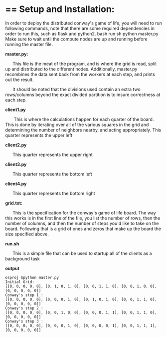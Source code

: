 ==
Setup and Installation:
==
In order to deploy the distributed conway's game of life, you will need to run following commands, note that there are some required dependencies in order to run this, such as flask and python2. 
    bash run.sh
    python master.py
Make sure to wait until the compute nodes are up and running before running the master file.

**master.py:**

&nbsp;&nbsp;&nbsp;&nbsp;&nbsp;&nbsp;This file is the meat of the program, and is where the grid is read, split up and distributed to the different nodes. Additionally, master.py recombines the data sent back from the workers at each step, and prints out the result. 

&nbsp;&nbsp;&nbsp;&nbsp;&nbsp;&nbsp;It should be noted that the divisions used contain an extra two rows/columns beyond the exact divided partition is to insure correctness at each step. 


**client1.py**

&nbsp;&nbsp;&nbsp;&nbsp;&nbsp;&nbsp; This is where the calculations happen for each quarter of the board. This is done by iterating over all of the various squares in the grid and determining the number of neighbors nearby, and acting appropriately. This quarter represents the upper left

**client2.py**

&nbsp;&nbsp;&nbsp;&nbsp;&nbsp;&nbsp;This quarter represents the upper right

**client3.py**

&nbsp;&nbsp;&nbsp;&nbsp;&nbsp;&nbsp;This quarter represents the bottom left

**client4.py**

&nbsp;&nbsp;&nbsp;&nbsp;&nbsp;&nbsp;This quarter represents the bottom right

**grid.txt:**

&nbsp;&nbsp;&nbsp;&nbsp;&nbsp;&nbsp;This is the specification for the conway's game of life board. The way this works is in the first line of the file, you list the number of rows, then the number of columns, and then the number of steps you'd like to take on the board. Following that is a grid of ones and zeros that make up the board the size specified above.

**run.sh**

&nbsp;&nbsp;&nbsp;&nbsp;&nbsp;&nbsp;This is a simple file that can be used to startup all of the clients as a background task

**output**

    osproj $python master.py 
    Initial Grid:
    [[0, 0, 0, 0, 0], [0, 1, 0, 1, 0], [0, 0, 1, 1, 0], [0, 0, 1, 0, 0], [0, 0, 0, 0, 0]]
    Conway's step 1 :
    [[0, 0, 0, 0, 0], [0, 0, 0, 1, 0], [0, 1, 0, 1, 0], [0, 0, 1, 1, 0], [0, 0, 0, 0, 0]]
    Conway's step 2 :
    [[0, 0, 0, 0, 0], [0, 0, 1, 0, 0], [0, 0, 0, 1, 1], [0, 0, 1, 1, 0], [0, 0, 0, 0, 0]]
    Conway's step 3 :
    [[0, 0, 0, 0, 0], [0, 0, 0, 1, 0], [0, 0, 0, 0, 1], [0, 0, 1, 1, 1], [0, 0, 0, 0, 0]]

